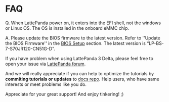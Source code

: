 # FAQ



Q. When LattePanda power on, it enters into the EFI shell,  not the windows or Linux OS. The OS is installed in the onboard eMMC chip.

A. Please update the BIOS firmware to the latest version.  Refer to ''Update the BIOS Firmware''  in the [BIOS Setup](http://docs.lattepanda.com/content/3rd_delta_edition/bios/) section. The latest version is “LP-BS-7-S70JR120-CN51G-D”.





If you have problem when using LattePanda 3 Delta, please feel free to open your issue via [LattePanda forum](https://www.lattepanda.com/forum/).

And we will really appreciate if you can help to optimize the tutorials by **commiting tutorials or updates** to [docs repo](https://github.com/LattePandaTeam/Docs). Help users, who have same interests or meet problems like you do.

Appreciate for your great support! And enjoy tinkering! ;)


